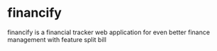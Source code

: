# financify

financify is a financial tracker web application for even better finance management with feature split bill
